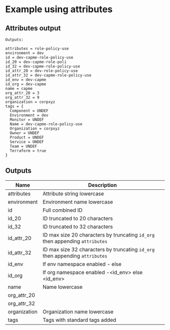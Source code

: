 # Example using attributes

## Attributes output

```Text
Outputs:

attributes = role-policy-use
environment = dev
id = dev-capme-role-policy-use
id_20 = dev-capme-role-poli
id_32 = dev-capme-role-policy-use
id_attr_20 = dev-role-policy-use
id_attr_32 = dev-capme-role-policy-use
id_env = dev-capme
id_org = dev-capme
name = capme
org_attr_20 = 3
org_attr_32 = 9
organization = corpxyz
tags = {
  Component = UNDEF
  Environment = dev
  Monitor = UNDEF
  Name = dev-capme-role-policy-use
  Organization = corpxyz
  Owner = UNDEF
  Product = UNDEF
  Service = UNDEF
  Team = UNDEF
  Terraform = true
}
```

<!-- BEGINNING OF PRE-COMMIT-TERRAFORM DOCS HOOK -->

## Outputs

| Name | Description |
|------|-------------|
| attributes | Attribute string lowercase |
| environment | Environment name lowercase |
| id | Full combined ID |
| id_20 | ID truncated to 20 characters |
| id_32 | ID truncated to 32 characters |
| id_attr_20 | ID max size 20 characters by truncating `id_org` then appending `attributes` |
| id_attr_32 | ID max size 32 characters by truncating `id_org` then appending `attributes` |
| id_env | If env namespace enabled <env>-<name> else <name> |
| id_org | If org namespace enabled <org>-<id_env> else <id_env> |
| name | Name lowercase |
| org_attr_20 |  |
| org_attr_32 |  |
| organization | Organization name lowercase |
| tags | Tags with standard tags added |

<!-- END OF PRE-COMMIT-TERRAFORM DOCS HOOK -->
